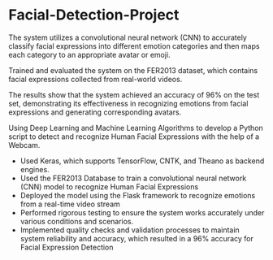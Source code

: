 # Facial-Detection-Project

The system utilizes a convolutional neural network (CNN) to accurately classify facial expressions into different emotion categories and then maps each category to an appropriate avatar or emoji.

Trained and evaluated the system on the FER2013 dataset, which contains facial expressions collected from real-world videos.

The results show that the system achieved an accuracy of 96% on the test set, demonstrating its effectiveness in recognizing emotions from facial expressions and generating corresponding avatars.

Using Deep Learning and Machine Learning Algorithms to develop a Python script to detect and recognize Human Facial Expressions with the help of a Webcam.


* Used Keras, which supports TensorFlow, CNTK, and Theano as backend engines.
* Used the FER2013 Database to train a convolutional neural network (CNN) model to recognize Human Facial Expressions 
* Deployed the model using the Flask framework to recognize emotions from a real-time video stream
* Performed rigorous testing to ensure the system works accurately under various conditions and scenarios.
* Implemented quality checks and validation processes to maintain system reliability and accuracy, which resulted in a 96% accuracy for Facial Expression Detection
